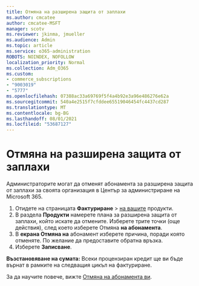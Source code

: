 ```yaml
---
title: Отмяна на разширена защита от заплахи
ms.author: cmcatee
author: cmcatee-MSFT
manager: scotv
ms.reviewer: jkinma, jmueller
ms.audience: Admin
ms.topic: article
ms.service: o365-administration
ROBOTS: NOINDEX, NOFOLLOW
localization_priority: Normal
ms.collection: Adm_O365
ms.custom:
- commerce_subscriptions
- "9003019"
- "5777"
ms.openlocfilehash: 07388ac33a69769f5f4a4b92e3a96e486276e62a
ms.sourcegitcommit: 540a4e2515f7cfddee65519046454fc4437cd287
ms.translationtype: MT
ms.contentlocale: bg-BG
ms.lasthandoff: 08/01/2021
ms.locfileid: "53687127"
---
```

# <a name="cancel-advanced-threat-protection"></a>Отмяна на разширена защита от заплахи

Администраторите могат да отменят абонамента за разширена защита от заплахи за своята организация в Център за администриране на Microsoft 365.

1. Отидете на страницата **Фактуриране**  >  [на вашите](https://go.microsoft.com/fwlink/p/?linkid=842054) продукти.
2. В раздела **Продукти** намерете плана за разширена защита от заплахи, който искате да отмените. Изберете трите точки (още действия), след което изберете Отмяна **на абонамента**.
3. В **екрана Отмяна на** абонамент изберете причина, поради която отменяте. По желание да предоставите обратна връзка.
4. Изберете **Записване**.

**Възстановяване на сумата:** Всеки процензиран кредит ще ви бъде върнат в рамките на следващия цикъл на фактуриране.

За да научите повече, вижте [Отмяна на абонамента ви](/microsoft-365/commerce/subscriptions/cancel-your-subscription).